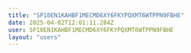 ```yaml
---
title: "SP10EN1KAHBF1MECMD6XY6FKYPQXMT6WTPPN9FBHE"
date: 2025-04-02T12:01:11.284Z
user: SP10EN1KAHBF1MECMD6XY6FKYPQXMT6WTPPN9FBHE
layout: "users"
---
```

    